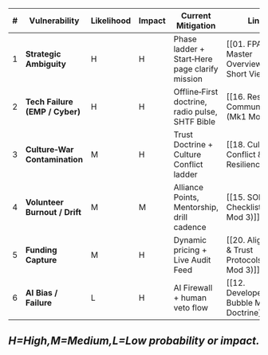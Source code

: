 |#|Vulnerability|Likelihood|Impact|Current Mitigation|Link|
|---|---|---|---|---|---|
|1|**Strategic Ambiguity**|H|H|Phase ladder + Start‑Here page clarify mission|[[01. FPA Master Overview – Short View]]|
|2|**Tech Failure (EMP / Cyber)**|H|H|Offline‑First doctrine, radio pulse, SHTF Bible|[[16. Resilient Communication (Mk1 Mod 3)]]|
|3|**Culture‑War Contamination**|M|H|Trust Doctrine + Culture Conflict ladder|[[18. Culture Conflict & Resilience]]|
|4|**Volunteer Burnout / Drift**|M|M|Alliance Points, Mentorship, drill cadence|[[15. SOP Checklist (Mk1 Mod 3)]]|
|5|**Funding Capture**|M|H|Dynamic pricing + Live Audit Feed|[[20. Alignment & Trust Protocols (Mk1 Mod 3)]]|
|6|**AI Bias / Failure**|L|H|AI Firewall + human veto flow|[[12. Developer Bubble MVP Doctrine]]|  
_H=High,M=Medium,L=Low probability or impact._  
---